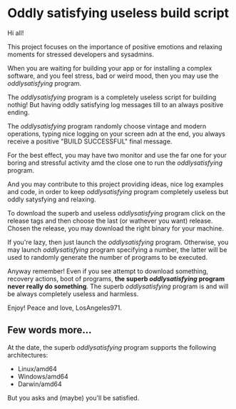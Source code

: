 # Oddly satisfying useless build script

Hi all!

This project focuses on the importance of positive emotions and relaxing moments for stressed developers and sysadmins.

When you are waiting for building your app or for installing a complex software, and you feel stress, bad or weird mood, then you may use the _oddlysatisfying_ program.

The _oddlysatisfying_ program is a completely useless script for building nothig! But having oddly satisfying log messages till to an always positive ending.

The _oddlysatisfying_ program randomly choose vintage and modern operations, typing nice logging on your screen adn at the end, you always receive a positive "BUILD SUCCESSFUL" final message.

For the best effect, you may have two monitor and use the far one for your boring and stressful activity amd the close one to run the _oddlysatisfying_ program.

And you may contribute to this project providing ideas, nice log examples and code, in order to keep _oddlysatisfying_ program completely useless but oddly satysfying and relaxing.

To download the superb and useless _oddlysatisfying_ program click on the release tags and then choose the last (or wathever you want) release.
Chosen the release, you may download the right binary for your machine.

If you're lazy, then just launch the _oddlysatisfying_ program.
Otherwise, you may launch  _oddlysatisfying_ program specifying a number, the latter will be used to randomly generate the number of programs to be executed.

Anyway remember! Even if you see attempt to download something, recovery actions, boot of programs, **the superb _oddlysatisfying_ program never really do something**.
The superb _oddlysatisfying_ program is and will be always completely useless and harmless.


Enjoy!
Peace and love, LosAngeles971.

## Few words more...

At the date, the superb _oddlysatisfying_ program supports the following architectures:

* Linux/amd64
* Windows/amd64
* Darwin/amd64

But you asks and (maybe) you'll be satisfied.